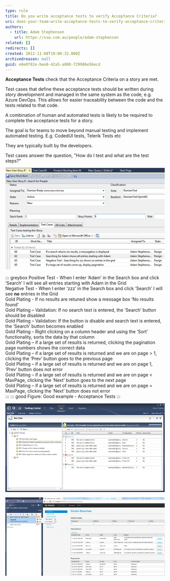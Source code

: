 ```yaml
---
type: rule
title: Do you write acceptance tests to verify Acceptance Criteria?
uri: does-your-team-write-acceptance-tests-to-verify-acceptance-criteria
authors:
  - title: Adam Stephensen
    url: https://ssw.com.au/people/adam-stephensen
related: []
redirects: []
created: 2012-11-08T19:00:32.000Z
archivedreason: null
guid: e8e0f82e-bee8-42a5-a880-729986e56ecd
---
```


**Acceptance Tests** check that the Acceptance Criteria on a story are met. 

Test cases that define these acceptance tests should be written during story development and managed in the same system as the code, e.g. Azure DevOps. This allows for easier traceability between the code and the tests related to that code.

A combination of human and automated tests is likely to be required to complete the acceptance tests for a story.

<!--endintro-->

The goal is for teams to move beyond manual testing and implement automated testing. E.g. CodedUI tests, Telerik Tests etc

They are typically built by the developers.

Test cases answer the question, "How do I test and what are the test steps?"


![Figure: Test Cases in a User Story (MSF For Agile Template)](acceptance-criteria-test-cases.jpg)

::: greybox
 Positive Test - When I enter ‘Adam’ in the Search box and click ‘Search’ I will see all entries starting with Adam in the Grid   
 Negative Test - When I enter ‘zzz’ in the Search box and click ‘Search’ I will see **no** entries in the Grid   
 Gold Plating - If no results are retuned show a message box ‘No results found’   
 Gold Plating – Validation: If no search text is entered, the ‘Search’ button should be disabled   
 Gold Plating – Validation: If the button is disable and search text is entered, the ‘Search’ button becomes enabled   
 Gold Plating – Right clicking on a column header and using the ‘Sort’ functionality, sorts the data by that column   
 Gold Plating – if a large set of results is returned, clicking the pagination page numbers shows the correct data   
 Gold Plating – if a large set of results is returned and we are on page &gt; 1, clicking the ‘Prev’ button goes to the previous page   
 Gold Plating – if a large set of results is returned and we are on page 1, ‘Prev’ button does not error   
 Gold Plating – if a large set of results is returned and we are on page &lt; MaxPage, clicking the ‘Next’ button goes to the next page   
 Gold Plating – if a large set of results is returned and we are on page = MaxPage, clicking the ‘Next’ button does not error   
:::
::: good
Figure: Good example - Acceptance Tests
:::

![Figure: The tester sees the Test Cases in Test Manager](test-cases.jpg)

![Figure: The tester follows each instruction (aka the Test Steps), and gives it a tick or cross](test-steps.jpg)
